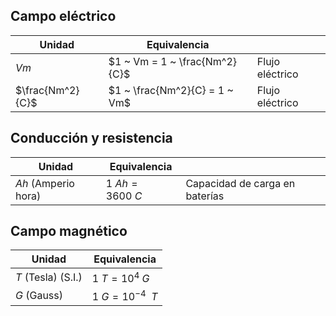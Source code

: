 ## Campo eléctrico
|Unidad|Equivalencia||
|---|---|---|
|$Vm$| $1 ~ Vm = 1 ~ \frac{Nm^2}{C}$| Flujo eléctrico|
|$\frac{Nm^2}{C}$|  $1 ~ \frac{Nm^2}{C} = 1 ~ Vm$| Flujo eléctrico|

## Conducción y resistencia

|Unidad|Equivalencia||
|---|---|---|
|$Ah$ (Amperio hora)| $1 ~ Ah = 3600 ~ C$| Capacidad de carga en baterías|


## Campo magnético

|Unidad|Equivalencia|
|---|---|
|$T$ (Tesla) (S.I.)|$1 ~ T = 10^{4} ~ G$|
|$G$ (Gauss)|$1 ~ G = 10^{-4} ~~ T$|
